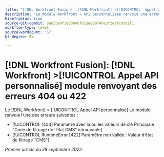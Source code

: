 ```yaml
---
title: "[!DNL Workfront Fusion]: [!DNL Workfront] >[!UICONTROL  Appel API personnalisé] module renvoyant des erreurs 404 ou 422"
description: "Le module Workfront > API personnalisée renvoie une erreur."
hidefromtoc: true
source-git-commit: 9a63be9f1083046f615e620740e2f2e3fc93c1f1
workflow-type: tm+mt
source-wordcount: '57'
ht-degree: 0%

---
```



# [!DNL Workfront Fusion]: [!DNL Workfront] >[!UICONTROL  Appel API personnalisé] module renvoyant des erreurs 404 ou 422

Le [!DNL Workfront] > [!UICONTROL Appel API personnalisé] Le module renvoie l’une des erreurs suivantes :

* [!UICONTROL [404] Paramètre avec la ou les valeurs de clé Principale &quot;Code de filtrage de l’état CMS&quot; introuvable]
* [!UICONTROL RuntimeError [422] Paramètre non valide : Valeur d’état de filtrage &quot;CMS&quot;]

_Premier article du 28 septembre 2022._

